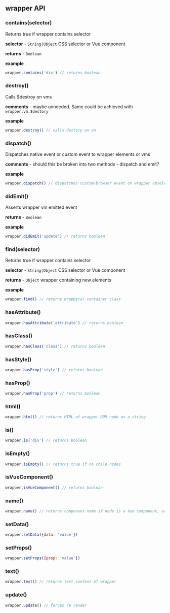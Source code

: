 ## wrapper API

### contains(selector)
Returns true if wrapper contains selector

**selector** - `String|Object` CSS selector or Vue component

**returns** - `Boolean`

**example**
```js
wrapper.contains('div') // returns boolean
```
### destroy()
Calls $destroy on vms

**comments** - maybe unneeded. Same could be achieved with `wrapper.vm.$destory`

**example**
```js
wrapper.destroy() // calls destory on vm
```
### dispatch()
Dispatches native event or custom event to wrapper elements or vms

**comments** - should this be broken into two methods - dispatch and emit?

**example**
```js
wrapper.dispatch() // dispatches custom/browser event on wrapper vm/element
```
### didEmit()
Asserts wrapper vm emitted event

**returns** - `Boolean`

**example**
```js
wrapper.didEmit('update') // returns boolean
```
### find(selector)
Returns true if wrapper contains selector

**selector** - `String|Object` CSS selector or Vue component

**returns** - `Object` wrapper containing new elements

**example**
```js
wrapper.find() // returns wrappers/ container class
```
### hasAttribute()
```js
wrapper.hasAttribute('attribute') // returns boolean
```
### hasClass()
```js
wrapper.hasClass('class') // returns boolean
```
### hasStyle()
```js
wrapper.hasProp('style') // returns boolean
```
### hasProp()
```js
wrapper.hasProp('prop') // returns boolean
```
### html()
```js
wrapper.html() // returns HTML of wrapper DOM node as a string
```
### is()
```js
wrapper.is('div') // returns boolean
```
### isEmpty()
```js
wrapper.isEmpty() // returns true if no child nodes
```
### isVueComponent()
```js
wrapper.isVueComponent() // returns boolean
```
### name()
```js
wrapper.name() // returns component name if node is a Vue component, or tag name if native DOM node
```
### setData()
```js
wrapper.setData({data: 'value'})
```
### setProps()
```js
wrapper.setProps({prop: 'value'})
```
### text()
```js
wrapper.text() // returns text content of wrapper
```
### update()
```js
wrapper.update() // forces re render
```
